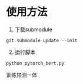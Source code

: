 使用方法
======
1. 下载submodule
```
git submodule update --init
```
2. 运行脚本
```
python pytorch_bert.py
```
训练预测一体

